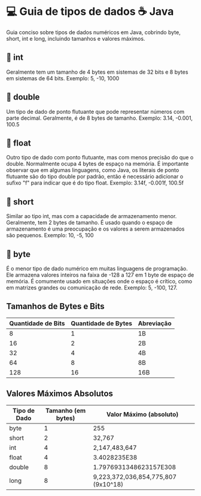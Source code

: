 # :computer: Guia de tipos de dados :coffee: Java

Guia conciso sobre tipos de dados numéricos em Java, cobrindo byte, short, int e long, incluindo tamanhos e valores máximos.

## :1234: int
Geralmente tem um tamanho de 4 bytes em sistemas de 32 bits e 8 bytes em sistemas de 64 bits. Exemplo: 5, -10, 1000

## :1234: double
Um tipo de dado de ponto flutuante que pode representar números com parte decimal. Geralmente, é de 8 bytes de tamanho. Exemplo: 3.14, -0.001, 100.5

## :1234: float
Outro tipo de dado com ponto flutuante, mas com menos precisão do que o double. Normalmente ocupa 4 bytes de espaço na memória. É importante observar que em algumas linguagens, como Java, os literais de ponto flutuante são do tipo double por padrão, então é necessário adicionar o sufixo "f" para indicar que é do tipo float. Exemplo: 3.14f, -0.001f, 100.5f

## :1234: short
Similar ao tipo int, mas com a capacidade de armazenamento menor. Geralmente, tem 2 bytes de tamanho. É usado quando o espaço de armazenamento é uma preocupação e os valores a serem armazenados são pequenos. Exemplo: 10, -5, 100

## :1234: byte
É o menor tipo de dado numérico em muitas linguagens de programação. Ele armazena valores inteiros na faixa de -128 a 127 em 1 byte de espaço de memória. É comumente usado em situações onde o espaço é crítico, como em matrizes grandes ou comunicação de rede. Exemplo: 5, -100, 127.

## Tamanhos de Bytes e Bits

| Quantidade de Bits | Quantidade de Bytes | Abreviação  |
|--------------------|---------------------|-------------|
|         8          |          1          |     1B      |
|         16         |          2          |     2B      |
|         32         |          4          |     4B      |
|         64         |          8          |     8B      |
|        128         |         16          |     16B     |

## Valores Máximos Absolutos

|    Tipo de Dado   |          Tamanho (em bytes)         |       Valor Máximo (absoluto)          |
|-------------------|-------------------------------------|----------------------------------------|
|       byte        |                 1                   |                  255                   |
|       short       |                 2                   |               32,767                   |
|        int        |                 4                   |           2,147,483,647                |
|       float       |                 4                   |           3.4028235E38                 |
|      double       |                 8                   |    1.7976931348623157E308              |
|        long       |                 8                   |  9,223,372,036,854,775,807 (9x10^18)   |

